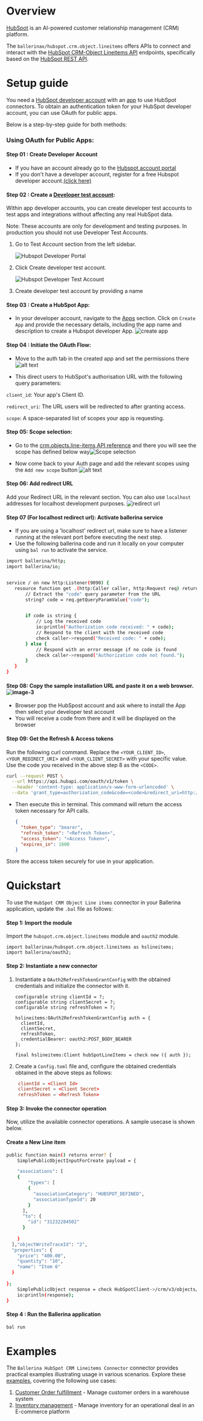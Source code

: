# Overview

[HubSpot](https://www.hubspot.com/our-story) is an AI-powered customer relationship management (CRM) platform. 

The `ballerinax/hubspot.crm.object.lineitems`  offers APIs to connect and interact with the [HubSpot CRM-Object Lineitems API](https://developers.hubspot.com/docs/guides/api/crm/objects/line-items) endpoints, specifically based on the [HubSpot REST API](https://developers.hubspot.com/docs/reference/api/overview).

# Setup guide


You need a [HubSpot developer account](https://developers.hubspot.com/get-started) with an [app](https://developers.hubspot.com/docs/guides/apps/public-apps/overview) to use HubSpot connectors.
To obtain an authentication token for your HubSpot developer account, you can use OAuth for public apps. 

Below is a step-by-step guide for both methods:

### Using OAuth for Public Apps:

#### Step 01 : Create Developer Account
* If you have an account already go to the [Hubspot account portal](https://app.hubspot.com/myaccounts-beta)
* If you don't have a developer account, register for a free Hubspot developer account.[(click here)](https://app.hubspot.com/signup-hubspot/developers?_ga=2.207749649.2047916093.1734412948-232493525.1734412948&step=landing_page)

#### Step 02 : Create a [Developer test account](https://developers.hubspot.com/beta-docs/getting-started/account-types#developer-test-accounts):
Within app developer accounts, you can create developer test accounts to test apps and integrations without affecting any real HubSpot data.

Note: These accounts are only for development and testing purposes. In production you should not use Developer Test Accounts.

1. Go to Test Account section from the left sidebar.

   ![Hubspot Developer Portal](../docs/resources/setup/test_acc_1.png)


2. Click Create developer test account.

   ![Hubspot Developer Test Account](../docs/resources/setup/test_acc_2.png)

3. Create developer test account by providing a name

#### Step 03 : Create a HubSpot App:

  * In your developer account, navigate to the [Apps](https://app.hubspot.com/developer/48567544/applications) section.
Click on `Create App` and provide the necessary details, including the app name and description to create a Hubspot developer App.
![create app](../docs/resources/setup/create_app_1.png)

#### Step 04 : Initiate the OAuth Flow:

* Move to the auth tab in the created app and set the permissions there ![alt text](../docs/resources/setup/image.png)

*  This direct users to HubSpot's authorisation URL with the following query parameters:

`client_id`: Your app's Client ID.

`redirect_uri`: The URL users will be redirected to after granting access.

`scope`: A space-separated list of scopes your app is requesting.


#### Step 05: Scope selection: 

* Go to the [crm.objects.line-items API reference](https://developers.hubspot.com/docs/reference/api/crm/objects/line-items) and there you will see the scope has defined below way![Scope selection](../docs/resources/setup/image-1.png)

* Now come back to your Auth page and add the relevant scopes using the `Add new scope` button ![alt text](../docs/resources/setup/image-2.png)

#### Step 06: Add redirect URL
Add your Redirect URL in the relevant section. You can also use `localhost` addresses for localhost development purposes. ![redirect url](../docs/resources/setup/image-3.png)

#### Step 07 (For localhost redirect url): Activate ballerina service
* If you are using a 'localhost' redirect url, make sure to have a listener running at the relevant port before executing the next step.
* Use the following ballerina code and run it locally on your computer using `bal run` to activate the service. 

``` bash
import ballerina/http;
import ballerina/io;


service / on new http:Listener(9090) {
   resource function get .(http:Caller caller, http:Request req) returns error? {
       // Extract the "code" query parameter from the URL
       string? code = req.getQueryParamValue("code");


       if code is string {
           // Log the received code
           io:println("Authorization code received: " + code);
           // Respond to the client with the received code
           check caller->respond("Received code: " + code);
       } else {
           // Respond with an error message if no code is found
           check caller->respond("Authorization code not found.");
       }
   }
}
```

#### Step 08: Copy the sample installation URL and paste it on a web browser. ![image-3](../docs/resources/setup/image-3.png)

* Browser pop the HubSpost account and ask where to install the App then select your developer test account 
* You will receive a code from there and it will be displayed on the browser


#### Step 09: Get the Refresh & Access tokens
Run the following curl command. Replace the `<YOUR_CLIENT_ID>`, `<YOUR_REDIRECT_URI`> and `<YOUR_CLIENT_SECRET>` with your specific value. Use the code you received in the above step 8 as the `<CODE>`.

``` bash
curl --request POST \
  --url https://api.hubapi.com/oauth/v1/token \
  --header 'content-type: application/x-www-form-urlencoded' \
  --data 'grant_type=authorization_code&code=<code>&redirect_uri=http://localhost:9090&client_id=<client_id>&client_secret=<client_secret>'
```
* Then execute this in terminal. This command will return the access token necessary for API calls.

   ```json
   {
     "token_type": "bearer",
     "refresh_token": "<Refresh Token>",
     "access_token": "<Access Token>",
     "expires_in": 1800
   }
   ```

Store the access token securely for use in your application.


# Quickstart

To use the `HubSpot CRM Object Line items` connector in your Ballerina application, update the `.bal` file as follows:

#### Step 1: Import the module

Import the `hubspot.crm.object.lineitems` module and `oauth2` module.

```ballerina
import ballerinax/hubspot.crm.object.lineitems as hslineitems;
import ballerina/oauth2;
```

#### Step 2: Instantiate a new connector

1. Instantiate a `OAuth2RefreshTokenGrantConfig` with the obtained credentials and initialize the connector with it.

    ```ballerina
   configurable string clientId = ?;
   configurable string clientSecret = ?;
   configurable string refreshToken = ?;

   hslineitems:OAuth2RefreshTokenGrantConfig auth = {
      clientId,
      clientSecret,
      refreshToken,
      credentialBearer: oauth2:POST_BODY_BEARER 
   };

   final hslineitems:Client hubSpotLineItems = check new ({ auth });
   ```
2. Create a `Config.toml` file and, configure the obtained credentials obtained in the above steps as follows:

   ```toml
    clientId = <Client Id>
    clientSecret = <Client Secret>
    refreshToken = <Refresh Token>
   ```
#### Step 3: Invoke the connector operation

Now, utilize the available connector operations. A sample usecase is shown below.

#### Create a New Line item

```bash
public function main() returns error? {
    SimplePublicObjectInputForCreate payload = {

    "associations": [
    {
        "types": [
        {
          "associationCategory": "HUBSPOT_DEFINED",
          "associationTypeId": 20
        }
      ],
      "to": {
        "id": "31232284502"
      }
      
    }
  ],"objectWriteTraceId": "2",
  "properties": {
    "price": "400.00",
    "quantity": "10",
    "name": "Item 6"
  }
  
};
    SimplePublicObject response = check HubSpotClient->/crm/v3/objects/line_items.post(payload);
    io:println(response);
}
```
#### Step 4 : Run the Ballerina application

```bash
bal run
```

# Examples

The `Ballerina HubSpot CRM Lineitems Connector` connector provides practical examples illustrating usage in various scenarios. Explore these [examples](https://github.com/module-ballerinax-hubspot.crm.object.lineitems/tree/main/examples/), covering the following use cases:

1. [Customer Order fulfillment](https://github.com/ballerina-platform/module-ballerinax-hubspot.crm.object.lineitems/tree/main/examples/customer-order-fulfillment) - Manage customer orders in a warehouse system
2. [Inventory management](https://github.com/ballerina-platform/module-ballerinax-hubspot.crm.object.lineitems/tree/main/examples/inventory-management) - Manage inventory for an operational deal in an E-commerce platform
